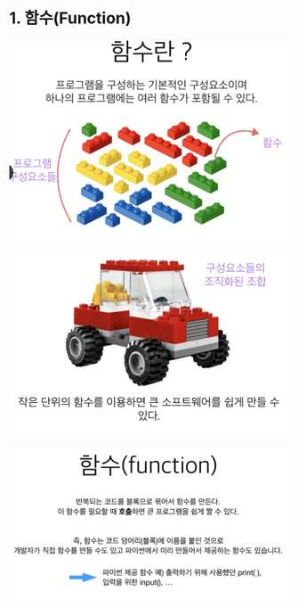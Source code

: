# 1. 함수\(Function\)

![](.gitbook/assets/2020-01-03-9.19.53.png)

![](.gitbook/assets/2020-01-03-9.19.59.png)

![](.gitbook/assets/2020-01-03-9.20.15.png)

